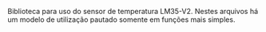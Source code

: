 Biblioteca para uso do sensor de temperatura LM35-V2. Nestes arquivos há um modelo de utilização pautado somente em funções mais simples.
